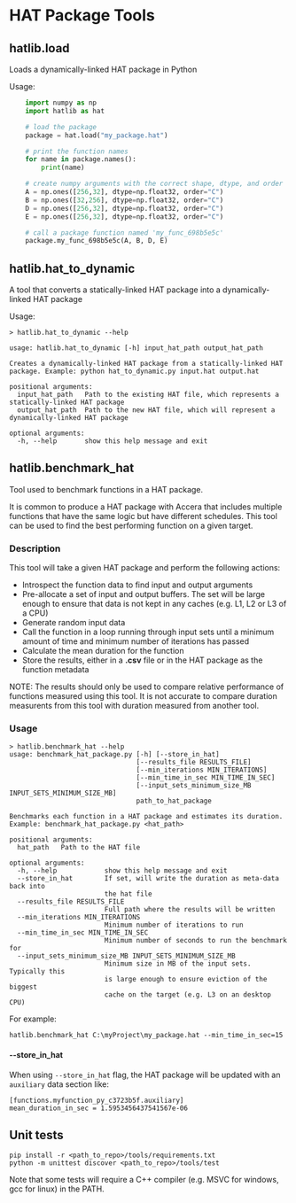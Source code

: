 # HAT Package Tools

## hatlib.load
Loads a dynamically-linked HAT package in Python

Usage:

```python
    import numpy as np
    import hatlib as hat

    # load the package
    package = hat.load("my_package.hat") 

    # print the function names
    for name in package.names():
        print(name)

    # create numpy arguments with the correct shape, dtype, and order
    A = np.ones([256,32], dtype=np.float32, order="C") 
    B = np.ones([32,256], dtype=np.float32, order="C")
    D = np.ones([256,32], dtype=np.float32, order="C")
    E = np.ones([256,32], dtype=np.float32, order="C")

    # call a package function named 'my_func_698b5e5c'
    package.my_func_698b5e5c(A, B, D, E)
```


## hatlib.hat_to_dynamic
A tool that converts a statically-linked HAT package into a dynamically-linked HAT package

Usage:

```shell
> hatlib.hat_to_dynamic --help

usage: hatlib.hat_to_dynamic [-h] input_hat_path output_hat_path

Creates a dynamically-linked HAT package from a statically-linked HAT package. Example: python hat_to_dynamic.py input.hat output.hat

positional arguments:
  input_hat_path   Path to the existing HAT file, which represents a statically-linked HAT package
  output_hat_path  Path to the new HAT file, which will represent a dynamically-linked HAT package

optional arguments:
  -h, --help       show this help message and exit
```

## hatlib.benchmark_hat
Tool used to benchmark functions in a HAT package.

It is common to produce a HAT package with Accera that includes multiple functions that have the same logic but have different schedules. This tool can be used to find the best performing function on a given target.

### Description
This tool will take a given HAT package and perform the following actions:

- Introspect the function data to find input and output arguments
- Pre-allocate a set of input and output buffers. The set will be large enough to ensure that data is not kept in any caches (e.g. L1, L2 or L3 of a CPU)
- Generate random input data
- Call the function in a loop running through input sets until a minimum amount of time and minimum number of iterations has passed
- Calculate the mean duration for the function
- Store the results, either in a __.csv__ file or in the HAT package as the function metadata

NOTE: The results should only be used to compare relative performance of functions measured using this tool. It is not accurate to compare duration measurents from this tool with duration measured from another tool.

### Usage

```shell
> hatlib.benchmark_hat --help
usage: benchmark_hat_package.py [-h] [--store_in_hat]
                                [--results_file RESULTS_FILE]
                                [--min_iterations MIN_ITERATIONS]
                                [--min_time_in_sec MIN_TIME_IN_SEC]
                                [--input_sets_minimum_size_MB INPUT_SETS_MINIMUM_SIZE_MB]
                                path_to_hat_package

Benchmarks each function in a HAT package and estimates its duration. Example: benchmark_hat_package.py <hat_path>

positional arguments:
  hat_path   Path to the HAT file

optional arguments:
  -h, --help            show this help message and exit
  --store_in_hat        If set, will write the duration as meta-data back into
                        the hat file
  --results_file RESULTS_FILE
                        Full path where the results will be written
  --min_iterations MIN_ITERATIONS
                        Minimum number of iterations to run
  --min_time_in_sec MIN_TIME_IN_SEC
                        Minimum number of seconds to run the benchmark for
  --input_sets_minimum_size_MB INPUT_SETS_MINIMUM_SIZE_MB
                        Minimum size in MB of the input sets. Typically this
                        is large enough to ensure eviction of the biggest
                        cache on the target (e.g. L3 on an desktop CPU)
```

For example:
```shell
hatlib.benchmark_hat C:\myProject\my_package.hat --min_time_in_sec=15
```

#### --store_in_hat

When using `--store_in_hat` flag, the HAT package will be updated with an `auxiliary` data section like:

```
[functions.myfunction_py_c3723b5f.auxiliary]
mean_duration_in_sec = 1.5953456437541567e-06
```


## Unit tests

```shell
pip install -r <path_to_repo>/tools/requirements.txt
python -m unittest discover <path_to_repo>/tools/test
```

Note that some tests will require a C++ compiler (e.g. MSVC for windows, gcc for linux) in the PATH.